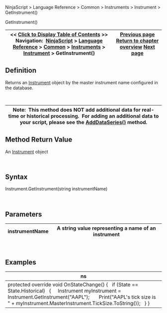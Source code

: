 ﻿


NinjaScript \> Language Reference \> Common \> Instruments \> Instrument \> GetInstrument()






















GetInstrument()







| \<\< [Click to Display Table of Contents](getinstrument.md) \>\> **Navigation:**     [NinjaScript](ninjascript.md) \> [Language Reference](language_reference_wip.md) \> [Common](common.md) \> [Instruments](instruments_ninjascript.md) \> [Instrument](instrument.md) \> GetInstrument() | [Previous page](instrument_fullname.md) [Return to chapter overview](instrument.md) [Next page](masterinstrument.md) |
| --- | --- |











## Definition


Returns an [Instrument](instruments.md) object by the master instrument name configured in the database.  


 




| Note:  This method does NOT add additional data for real\-time or historical processing.  For adding an additional data to your script, please see the  [AddDataSeries()](adddataseries.md) method. |
| --- |



## 


## 


## Method Return Value


An [Instrument](instrument.md) object


 


## Syntax


Instrument.GetInstrument(string instrumentName)


 


## Parameters




| instrumentName | A string value representing a name of an instrument |
| --- | --- |



 


## 


## Examples




| ns |
| --- |
| protected override void OnStateChange() {    if (State \=\= State.Historical)    {      Instrument myInstrument \= Instrument.GetInstrument("AAPL");        Print("AAPL's tick size is " \+ myInstrument.MasterInstrument.TickSize.ToString());    } } |









